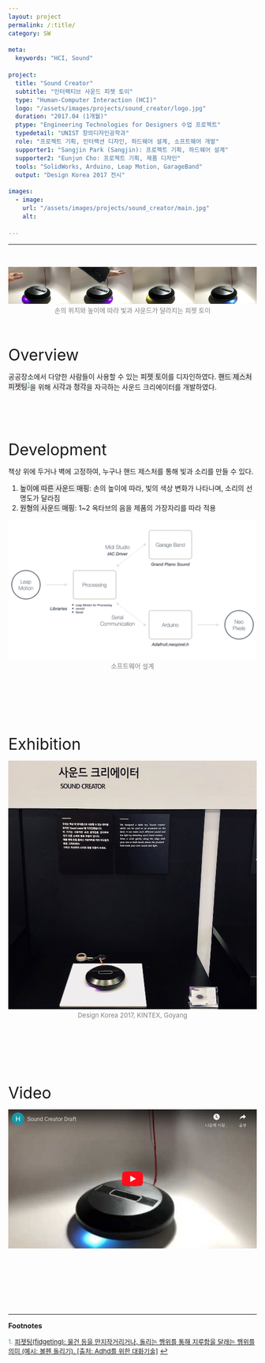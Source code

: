 ```yaml
---
layout: project
permalink: /:title/
category: SW

meta:
  keywords: "HCI, Sound"

project:
  title: "Sound Creator"
  subtitle: "인터랙티브 사운드 피젯 토이"
  type: "Human-Computer Interaction (HCI)"
  logo: "/assets/images/projects/sound_creator/logo.jpg"
  duration: "2017.04 (1개월)"
  ptype: "Engineering Technologies for Designers 수업 프로젝트"
  typedetail: "UNIST 창의디자인공학과"
  role: "프로젝트 기획, 인터랙션 디자인, 하드웨어 설계, 소프트웨어 개발"
  supporter1: "Sangjin Park (Sangjin): 프로젝트 기획, 하드웨어 설계"
  supporter2: "Eunjun Cho: 프로젝트 기획, 제품 디자인"
  tools: "SolidWorks, Arduino, Leap Motion, GarageBand"
  output: "Design Korea 2017 전시"

images:
  - image:
    url: "/assets/images/projects/sound_creator/main.jpg"
    alt:

---
```

---
<br>
<p align="center">
  <img src="/assets/images/projects/sound_creator/intro.png">
  <br>
  <font size="2em" color="gray">손의 위치와 높이에 따라 빛과 사운드가 달라지는 피젯 토이</font>
</p>
<br><br>

<font size="6em">Overview</font>
<br>

공공장소에서 다양한 사람들이 사용할 수 있는 <span style="background-color:#EBEBEB">피젯 토이</span>를 디자인하였다. <span style="background-color:#EBEBEB">핸드 제스처 피젯팅</span><sup id="F01">[<span style="color:MediumSeaGreen">1</span>](#footnote_1)</sup>을 위해 <span style="background-color:#EBEBEB">시각</span>과 <span style="background-color:#EBEBEB">청각</span>을 자극하는 사운드 크리에이터를 개발하였다.
<br><br><br><br><br><br>

<font size="6em">Development</font>
<br>

책상 위에 두거나 벽에 고정하여, 누구나 핸드 제스처를 통해 빛과 소리를 만들 수 있다.
01. <span style="background-color:#EBEBEB">높이에 따른 사운드 매핑</span>: 손의 높이에 따라, 빛의 색상 변화가 나타나며, 소리의 선명도가 달라짐
02. <span style="background-color:#EBEBEB">원형의 사운드 매핑</span>: 1~2 옥타브의 음을 제품의 가장자리를 따라 적용

<p align="center">
  <img src="/assets/images/projects/sound_creator/tech.jpeg">
  <br>
  <font size="2em" color="gray">소프트웨어 설계</font>
</p>     
<br><br><br><br><br><br>

<font size="6em">Exhibition</font>
<br>

<p align="center">
  <img src="/assets/images/projects/sound_creator/dk.jpeg">
  <br>
  <font size="2em" color="gray">Design Korea 2017, KINTEX, Goyang</font>
</p>   
<br><br><br><br><br><br>

<font size="6em">Video</font>
<br>

<p align="center">
  <a href="https://youtu.be/DJRkd_WlnzQ">
  <img src="/assets/images/projects/sound_creator/video.png">
  </a>
</p>  
<br><br><br><br><br><br>

---

**Footnotes**  

<a name="footnote_1"><font size="2em" color="MediumSeaGreen">1.</font></a> [<font size="2em">피젯팅(fidgeting): 물건 등을 만지작거리거나, 돌리는 행위를 통해 지루함을 달래는 행위를 의미 (예시: 볼펜 돌리기). <u>[출처: Adhd를 위한 대화기술]</u></font>](https://blog.naver.com/bshean1129/221584228215) [↩](#F01)  

<br><br><br>
